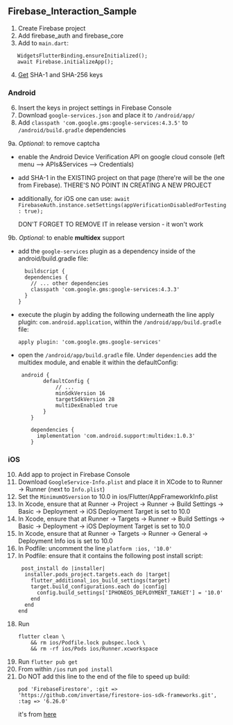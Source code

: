 ## Firebase_Interaction_Sample

1. Create Firebase project
2. Add firebase_auth and firebase_core
3. Add to `main.dart`:
```
   WidgetsFlutterBinding.ensureInitialized();
   await Firebase.initializeApp();
```
4. [Get](https://flutteragency.com/how-to-generate-sha-1-in-flutter/) SHA-1 and SHA-256 keys
 
### Android

6. Insert the keys in project settings in Firebase Console
7. Download `google-services.json` and place it to `/android/app/`
8. Add `classpath 'com.google.gms:google-services:4.3.5'` to `/android/build.gradle` dependencies

9a. *Optional*: to remove captcha
  * enable the Android Device Verification API on google cloud console (left menu --> APIs&Services --> Credentials)
  * add SHA-1 in the EXISTING project on that page (there're will be the one from Firebase). THERE'S NO POINT IN CREATING A NEW PROJECT
  * additionally, for iOS one can use: 
        ```await FirebaseAuth.instance.setSettings(appVerificationDisabledForTesting: true);```
        
    DON'T FORGET TO REMOVE IT in release version - it won't work
        
9b. *Optional:* to enable **multidex** support
  * add the `google-services` plugin as a dependency inside of the android/build.gradle file:
    ```
      buildscript {
      dependencies {
        // ... other dependencies
        classpath 'com.google.gms:google-services:4.3.3'
      }
    }
    ```
    
  * execute the plugin by adding the following underneath the line apply plugin: `com.android.application`, within the `/android/app/build.gradle` file:
    ```
    apply plugin: 'com.google.gms.google-services'
    ```
    
  * open the `/android/app/build.gradle` file. Under `dependencies` add the multidex module, and enable it within the defaultConfig:
    ```
     android {
            defaultConfig {
                // ...
                minSdkVersion 16
                targetSdkVersion 28
                multiDexEnabled true
            }
        }

        dependencies {
          implementation 'com.android.support:multidex:1.0.3'
        }
     ```

### iOS

10. Add app to project in Firebase Console
11. Download `GoogleService-Info.plist` and place it in XCode to to Runner -> Runner (next to `Info.plist`)
12. Set the `MinimumOSversion` to 10.0 in ios/Flutter/AppFrameworkInfo.plist
13. In Xcode, ensure that at Runner -> Project -> Runner -> Build Settings -> Basic -> Deployment -> iOS Deployment Target is set to 10.0
14. In Xcode, ensure that at Runner -> Targets -> Runner -> Build Settings -> Basic -> Deployment -> iOS Deployment Target is set to 10.0
15. In Xcode, ensure that at Runner -> Targets -> Runner -> General -> Deployment Info ios is set to 10.0
16. In Podfile: uncomment the line `platform :ios, '10.0'`
17. In Podfile: ensure that it contains the following post install script:
    ```
     post_install do |installer|
      installer.pods_project.targets.each do |target|
        flutter_additional_ios_build_settings(target)
        target.build_configurations.each do |config|
          config.build_settings['IPHONEOS_DEPLOYMENT_TARGET'] = '10.0'
        end
      end
    end
    ```
18. Run 
    ```
    flutter clean \
        && rm ios/Podfile.lock pubspec.lock \
        && rm -rf ios/Pods ios/Runner.xcworkspace
    ```
19. Run `flutter pub get`
20. From within `/ios` run `pod install`
21. Do NOT add this line to the end of the file to speed up build:
    ```
    pod 'FirebaseFirestore', :git => 'https://github.com/invertase/firestore-ios-sdk-frameworks.git', :tag => '6.26.0'
    ```
    it's from [here](https://firebase.flutter.dev/docs/overview#improve-ios-build-times)

